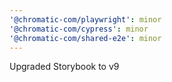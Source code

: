 ```yaml
---
'@chromatic-com/playwright': minor
'@chromatic-com/cypress': minor
'@chromatic-com/shared-e2e': minor
---
```


Upgraded Storybook to v9
